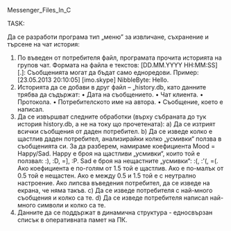 Messenger_Files_In_C

TASK:

Да се разработи програма тип „меню” за извличане, съхранение и търсене на чат история:
1. По въведен от потребителя файл, програмата прочита историята на групов чат. Формата на файла е текстов:
[DD.MM.YYYY HH:MM:SS] [<Chat Client>.<protocol>]<UserName>: <Message> Съобщенията могат да бъдат само едноредови.
Пример: [23.05.2013 20:10:05] [imo.skype] NibbleByte: Hello.
2. Историята да се добави в друг файл – „history.db, като данните трябва да съдържат:
• Дата на съобщението.
• Чат клиента.
• Протокола.
• Потребителското име на автора.
• Съобщение, което е написал.
3. Да се извършват следните обработки (върху събраната до тук история history.db, а не на току що прочетената):
a) Да се изтрият всички съобщения от даден потребител.
b) Да се изведе колко е щастлив даден потребител, анализирайки колко „усмивки“ ползва в съобщенията си.
За да разберем, намираме коефициента Mood = Happy/Sad.
Happy е броя на щастливи „усмивки“, които той е ползвал: :), :D, =], :P.
Sad е броя на нещастните „усмивки“: :(, :'(, =(. Ако коефициента е по-голям от 1.5 той е щастлив.
Ако е по-малък от 0.5 той е нещастен. Ако е между 0.5 и 1.5 той е с неутрално настроение.
Ако липсва въведения потребител, да се изведе на екрана, че няма такъв.
c) Да се изведе потребителя с най-много съобщения и колко са те.
d) Да се изведе потребителя написал най-много символи и колко са те.
4. Данните да се поддържат в динамична структура - едносвързан списък в оперативната памет на ПК.
